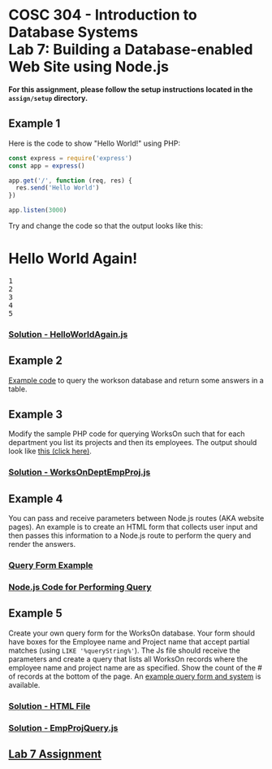 # COSC 304 - Introduction to Database Systems<br>Lab 7: Building a Database-enabled Web Site using Node.js

**For this assignment, please follow the setup instructions located in the `assign/setup` directory.**

## Example 1

Here is the code to show "Hello World!" using PHP:

```javascript
const express = require('express')
const app = express()

app.get('/', function (req, res) {
  res.send('Hello World')
})

app.listen(3000)
```

Try and change the code so that the output looks like this:

# Hello World Again!

<pre>
1
2
3
4
5
</pre>

### [Solution - HelloWorldAgain.js](code/HelloWorldAgain.js)

## Example 2

[Example code](code/QuerySQLServer.js) to query the workson database and return some answers in a table.

## Example 3

Modify the sample PHP code for querying WorksOn such that for each department you list its projects and then its employees.  The output should look like <a href="http://cosc304.ok.ubc.ca/rlawrenc/Lab7/WorksOnDeptEmpProj.php">this (click here)</a>.

### [Solution - WorksOnDeptEmpProj.js](code/WorksOnDeptEmpProj.js)


## Example 4

You can pass and receive parameters between Node.js routes (AKA website pages).  An example is to create an HTML form that collects user input and then passes this information to a Node.js route to perform the query and render the answers.

### [Query Form Example](code/sampleForm.js)

### [Node.js Code for Performing Query](code/EmpQuery.js)


## Example 5

Create your own query form for the WorksOn database. Your form should have boxes for the Employee name and Project name that accept partial matches (using `LIKE '%queryString%'`).  The Js file should receive the parameters and create a query that lists all WorksOn records where the employee name and project name are as specified.  Show the count of the # of records at the bottom of the page.  An [example query form and system](http://cosc304.ok.ubc.ca/rlawrenc/Lab7/WorksOnQuery.html) is available.

### [Solution - HTML File](code/WorksOnQuery.js)

### [Solution - EmpProjQuery.js](code/EmpProjQuery.js)

## [Lab 7 Assignment](assign/)
